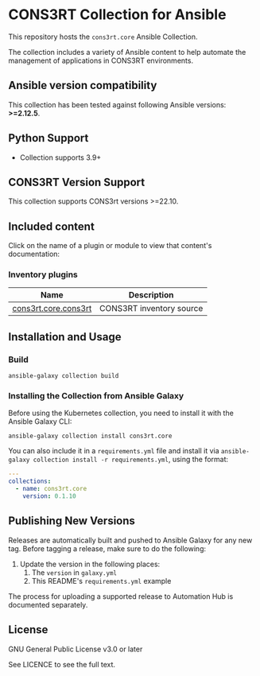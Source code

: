 # CONS3RT Collection for Ansible

This repository hosts the `cons3rt.core` Ansible Collection.

The collection includes a variety of Ansible content to help automate the management of applications in CONS3RT environments.

<!--start requires_ansible-->
## Ansible version compatibility

This collection has been tested against following Ansible versions: **>=2.12.5**.

<!--end requires_ansible-->

## Python Support

* Collection supports 3.9+

## CONS3RT Version Support

This collection supports CONS3rt versions >=22.10.

## Included content

Click on the name of a plugin or module to view that content's documentation:

<!--start collection content-->
### Inventory plugins
| Name                                                                                                     | Description              |
|----------------------------------------------------------------------------------------------------------|--------------------------|
| [cons3rt.core.cons3rt](https://github.com/togofish/cons3rt.core/docs/cons3rt.core.cons3rt_inventory.rst) | CONS3RT inventory source |

<!--end collection content-->

## Installation and Usage

### Build

    ansible-galaxy collection build

### Installing the Collection from Ansible Galaxy

Before using the Kubernetes collection, you need to install it with the Ansible Galaxy CLI:

    ansible-galaxy collection install cons3rt.core

You can also include it in a `requirements.yml` file and install it via `ansible-galaxy collection install -r requirements.yml`, using the format:

```yaml
---
collections:
  - name: cons3rt.core
    version: 0.1.10
```

## Publishing New Versions

Releases are automatically built and pushed to Ansible Galaxy for any new tag. Before tagging a release, make sure to do the following:

1. Update the version in the following places:
    1. The `version` in `galaxy.yml`
    2. This README's `requirements.yml` example

The process for uploading a supported release to Automation Hub is documented separately.

## License

GNU General Public License v3.0 or later

See LICENCE to see the full text.